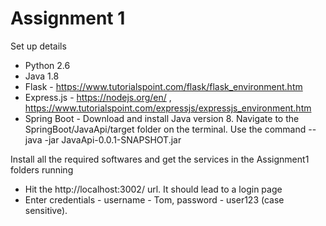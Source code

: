 # Assignment 1

Set up details

* Python 2.6
* Java 1.8
* Flask - https://www.tutorialspoint.com/flask/flask_environment.htm
* Express.js - https://nodejs.org/en/ , https://www.tutorialspoint.com/expressjs/expressjs_environment.htm
* Spring Boot - Download and install Java version 8.
  Navigate to the SpringBoot/JavaApi/target folder on the terminal. 
  Use the command -- java -jar JavaApi-0.0.1-SNAPSHOT.jar

Install all the required softwares and get the services in the Assignment1 folders running

* Hit the http://localhost:3002/ url. It should lead to a login page
* Enter credentials - username - Tom, password - user123 (case sensitive). 
